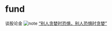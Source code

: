 # fund
谈股论金
![note](http://i.imgur.com/3C1Ze.png)
[“别人贪婪时恐惧，别人恐惧时贪婪”](http://www.berkshirehathaway.com/letters/2004.html)

